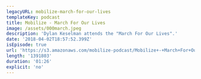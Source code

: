 ```yaml
---
legacyURL: mobilize-march-for-our-lives
templateKey: podcast
title: Mobilize - March For Our Lives
image: /assets/000march.jpeg
description: 'Dylan Keselman attends the "March For Our Lives".'
date: '2018-04-02T18:57:52.399Z'
isEpisode: true
url: 'https://s3.amazonaws.com/mobilize-podcast/Mobilize+-+March+For+Our+Lives'
length: '1391803'
duration: '01:26'
explicit: 'no'
---
```

